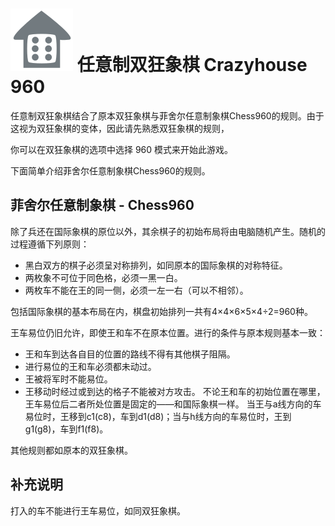 # ![Crazyhouse960](https://github.com/gbtami/pychess-variants/blob/master/static/icons/Crazyhouse960.svg) 任意制双狂象棋 Crazyhouse 960

任意制双狂象棋结合了原本双狂象棋与菲舍尔任意制象棋Chess960的规则。由于这视为双狂象棋的变体，因此请先熟悉双狂象棋的规则，

你可以在双狂象棋的选项中选择 960 模式来开始此游戏。

下面简单介绍菲舍尔任意制象棋Chess960的规则。

## 菲舍尔任意制象棋 - Chess960

除了兵还在国际象棋的原位以外，其余棋子的初始布局将由电脑随机产生。随机的过程遵循下列原则：

- 黑白双方的棋子必须呈对称排列，如同原本的国际象棋的对称特征。
- 两枚象不可位于同色格，必须一黑一白。
- 两枚车不能在王的同一侧，必须一左一右（可以不相邻）。

包括国际象棋的基本布局在内，棋盘初始排列一共有4×4×6×5×4÷2=960种。

王车易位仍旧允许，即使王和车不在原本位置。进行的条件与原本规则基本一致：
- 王和车到达各自目的位置的路线不得有其他棋子阻隔。
- 进行易位的王和车必须都未动过。
- 王被将军时不能易位。
- 王移动时经过或到达的格子不能被对方攻击。
不论王和车的初始位置在哪里，王车易位后二者所处位置是固定的——和国际象棋一样。
当王与a线方向的车易位时，王移到c1(c8)，车到d1(d8)；当与h线方向的车易位时，王到g1(g8)，车到f1(f8)。

其他规则都如原本的双狂象棋。

## 补充说明

打入的车不能进行王车易位，如同双狂象棋。
